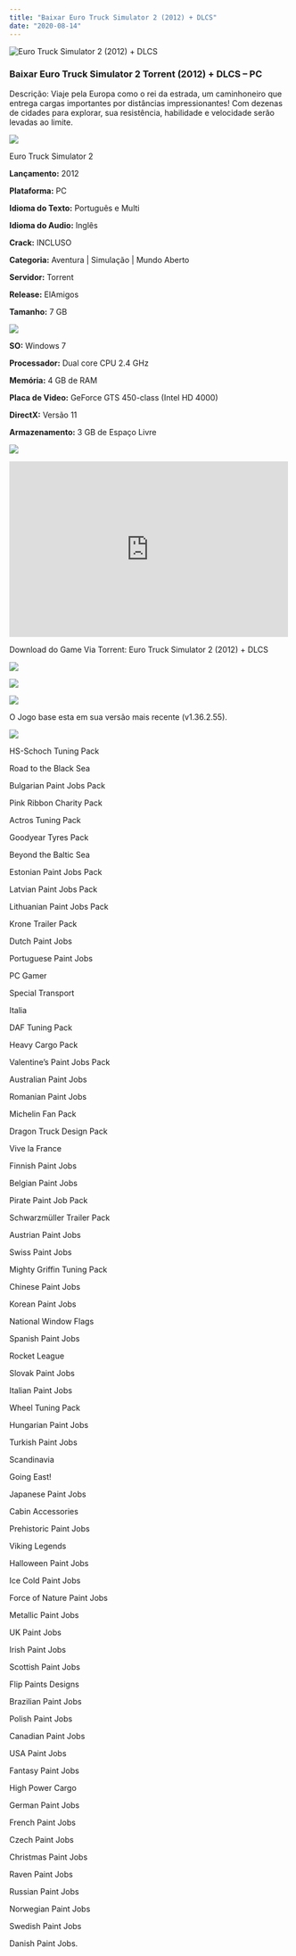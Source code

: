 ```yaml
---
title: "Baixar Euro Truck Simulator 2 (2012) + DLCS"
date: "2020-08-14"
---
```


![Euro Truck Simulator 2 (2012) + DLCS](https://1.bp.blogspot.com/-3Ay8PGjwR0U/XvjFzIrDdXI/AAAAAAAAAwA/6Zt3qMxiYgkeAOcyi9tkhpL3xHhv4dilgCNcBGAsYHQ/s320/poster.jpg "Euro Truck Simulator 2 (2012) + DLCS")

### Baixar Euro Truck Simulator 2 Torrent (2012) + DLCS – PC

Descrição: Viaje pela Europa como o rei da estrada, um caminhoneiro que entrega cargas importantes por distâncias impressionantes! Com dezenas de cidades para explorar, sua resistência, habilidade e velocidade serão levadas ao limite.

![](https://1.bp.blogspot.com/-XIAoZor_ewQ/Xt6k8H1cWZI/AAAAAAAAAi0/oGRR_ah4Rf449lfQQZDiX_22jAu7LLnJACPcBGAYYCw/s400/Bot{4608eb41b51a711b0b999304a189c296d691bb56043e613118fd17737bb26b97}25C3{4608eb41b51a711b0b999304a189c296d691bb56043e613118fd17737bb26b97}25A3o{4608eb41b51a711b0b999304a189c296d691bb56043e613118fd17737bb26b97}2Bde{4608eb41b51a711b0b999304a189c296d691bb56043e613118fd17737bb26b97}2BInforma{4608eb41b51a711b0b999304a189c296d691bb56043e613118fd17737bb26b97}25C3{4608eb41b51a711b0b999304a189c296d691bb56043e613118fd17737bb26b97}25A7{4608eb41b51a711b0b999304a189c296d691bb56043e613118fd17737bb26b97}25C3{4608eb41b51a711b0b999304a189c296d691bb56043e613118fd17737bb26b97}25B5es.jpg)

Euro Truck Simulator 2

**Lançamento:** 2012

**Plataforma:** PC

**Idioma do Texto:** Português e Multi

**Idioma do Audio:** Inglês

**Crack:** INCLUSO

**Categoria:** Aventura | Simulação | Mundo Aberto

**Servidor:** Torrent

**Release:** ElAmigos

**Tamanho:** 7 GB

![](https://1.bp.blogspot.com/-h4INo_OBwls/Xt6lEEMpxNI/AAAAAAAAAi4/JjyyoRDYOagV83dzmOlHFitCwsklVMs6ACPcBGAYYCw/s400/Bot{4608eb41b51a711b0b999304a189c296d691bb56043e613118fd17737bb26b97}25C3{4608eb41b51a711b0b999304a189c296d691bb56043e613118fd17737bb26b97}25A3o{4608eb41b51a711b0b999304a189c296d691bb56043e613118fd17737bb26b97}2Bde{4608eb41b51a711b0b999304a189c296d691bb56043e613118fd17737bb26b97}2BRequisitos.jpg)

**SO:** Windows 7

**Processador:** Dual core CPU 2.4 GHz

**Memória:** 4 GB de RAM

**Placa de Video:** GeForce GTS 450-class (Intel HD 4000)

**DirectX:** Versão 11

**Armazenamento:** 3 GB de Espaço Livre

![](https://1.bp.blogspot.com/-rcYyVsnA81c/Xt6lZMZ2XiI/AAAAAAAAAjA/1MF2KKFyKSoUtwrodSDJRdpQoMNmnHOhwCPcBGAYYCw/s400/Bot{4608eb41b51a711b0b999304a189c296d691bb56043e613118fd17737bb26b97}25C3{4608eb41b51a711b0b999304a189c296d691bb56043e613118fd17737bb26b97}25A3o{4608eb41b51a711b0b999304a189c296d691bb56043e613118fd17737bb26b97}2Bde{4608eb41b51a711b0b999304a189c296d691bb56043e613118fd17737bb26b97}2BTrailer.jpg)

<iframe allow="accelerometer; autoplay; encrypted-media; gyroscope; picture-in-picture" allowfullscreen frameborder="0" height="315" src="https://www.youtube.com/embed/xlTuC18xVII" width="500"></iframe>

Download do Game Via Torrent: Euro Truck Simulator 2 (2012) + DLCS

[![](https://1.bp.blogspot.com/-KEcbu5lXdM0/Xu5yX-HgHDI/AAAAAAAAAsY/bBJ6W14NqC4-Ny_0LiwqQPIkTbYzyURcACPcBGAYYCw/s200/CAPA3.jpg)](https://utorrentmegagames.blogspot.com/p/recomendado.html)

[![](https://1.bp.blogspot.com/-Rkir3Cy7E90/XthUbQKV_OI/AAAAAAAAAgU/q6xV1k8mreQnsOAbeImqH6Qi8ahsN2LpACPcBGAYYCw/s1600/Bot{4608eb41b51a711b0b999304a189c296d691bb56043e613118fd17737bb26b97}25C3{4608eb41b51a711b0b999304a189c296d691bb56043e613118fd17737bb26b97}25A3o{4608eb41b51a711b0b999304a189c296d691bb56043e613118fd17737bb26b97}2Bde{4608eb41b51a711b0b999304a189c296d691bb56043e613118fd17737bb26b97}2BDownload.jpg)](5f5818f39cb03aadb1c111f903f6208943641a4e&dn=Euro+Truck+Simulator+2+v1.36.2.55+ElAmigos)

![](https://1.bp.blogspot.com/-CKOPgKMHSCw/Xt6pGtUOwjI/AAAAAAAAAjY/zHwjL-_BlP8TQZnzb-2EXBS16bGihpMuACPcBGAYYCw/s400/Conte{4608eb41b51a711b0b999304a189c296d691bb56043e613118fd17737bb26b97}25C3{4608eb41b51a711b0b999304a189c296d691bb56043e613118fd17737bb26b97}25BAdo{4608eb41b51a711b0b999304a189c296d691bb56043e613118fd17737bb26b97}2Bprincipal.jpg)

O Jogo base esta em sua versão mais recente (v1.36.2.55).

![](https://1.bp.blogspot.com/-UGXgz5_D260/Xt6pIAL2JoI/AAAAAAAAAjc/_VnT3GuyOckKn31b2f_6ucXooESqa3cHwCPcBGAYYCw/s400/Conte{4608eb41b51a711b0b999304a189c296d691bb56043e613118fd17737bb26b97}25C3{4608eb41b51a711b0b999304a189c296d691bb56043e613118fd17737bb26b97}25BAdo{4608eb41b51a711b0b999304a189c296d691bb56043e613118fd17737bb26b97}2BExtra.jpg)

 HS-Schoch Tuning Pack

Road to the Black Sea

Bulgarian Paint Jobs Pack

Pink Ribbon Charity Pack

Actros Tuning Pack

Goodyear Tyres Pack

Beyond the Baltic Sea

Estonian Paint Jobs Pack

Latvian Paint Jobs Pack

Lithuanian Paint Jobs Pack

Krone Trailer Pack

Dutch Paint Jobs

Portuguese Paint Jobs

PC Gamer

Special Transport

Italia

DAF Tuning Pack

Heavy Cargo Pack

Valentine’s Paint Jobs Pack

Australian Paint Jobs

Romanian Paint Jobs

Michelin Fan Pack

Dragon Truck Design Pack

Vive la France

Finnish Paint Jobs

Belgian Paint Jobs

Pirate Paint Job Pack

Schwarzmüller Trailer Pack

Austrian Paint Jobs

Swiss Paint Jobs

Mighty Griffin Tuning Pack

Chinese Paint Jobs

Korean Paint Jobs

National Window Flags

Spanish Paint Jobs

Rocket League

Slovak Paint Jobs

Italian Paint Jobs

Wheel Tuning Pack

Hungarian Paint Jobs

Turkish Paint Jobs

Scandinavia

Going East!

Japanese Paint Jobs

Cabin Accessories

Prehistoric Paint Jobs

Viking Legends

Halloween Paint Jobs

Ice Cold Paint Jobs

Force of Nature Paint Jobs

Metallic Paint Jobs

UK Paint Jobs

Irish Paint Jobs

Scottish Paint Jobs

Flip Paints Designs

Brazilian Paint Jobs

Polish Paint Jobs

Canadian Paint Jobs

USA Paint Jobs

Fantasy Paint Jobs

High Power Cargo

German Paint Jobs

French Paint Jobs

Czech Paint Jobs

Christmas Paint Jobs

Raven Paint Jobs

Russian Paint Jobs

Norwegian Paint Jobs

Swedish Paint Jobs

Danish Paint Jobs.

